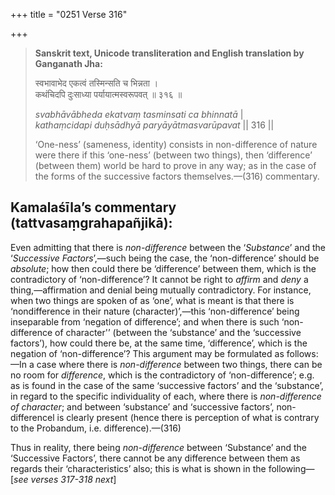 +++
title = "0251 Verse 316"

+++
> **Sanskrit text, Unicode transliteration and English translation by Ganganath Jha:** 
>
> स्वभावाभेद एकत्वं तस्मिन्सति च भिन्नता ।  
> कथंचिदपि दुःसाध्या पर्यायात्मस्वरूपवत् ॥ ३१६ ॥ 
>
> *svabhāvābheda ekatvaṃ tasminsati ca bhinnatā* \|  
> *kathaṃcidapi duḥsādhyā paryāyātmasvarūpavat* \|\| 316 \|\| 
>
> ‘One-ness’ (sameness, identity) consists in non-difference of nature were there if this ‘one-ness’ (between two things), then ‘difference’ (between them) world be hard to prove in any way; as in the case of the forms of the successive factors themselves.—(316) commentary.



## Kamalaśīla’s commentary (tattvasaṃgrahapañjikā):

Even admitting that there is *non-difference* between the ‘*Substance*’ and the ‘*Successive Factors*’,—such being the case, the ‘non-difference’ should be *absolute*; how then could there be ‘difference’ between them, which is the contradictory of ‘non-difference’? It cannot be right to *affirm* and *deny* a thing,—affirmation and denial being mutually contradictory. For instance, when two things are spoken of as ‘one’, what is meant is that there is ‘nondifference in their nature (character)’,—this ‘non-difference’ being inseparable from ‘negation of difference’; and when there is such ‘non-difference of character'’ (between the ‘substance’ and the ‘successive factors’), how could there be, at the same time, ‘difference’, which is the negation of ‘non-difference’? This argument may be formulated as follows:—In a case where there is *non-difference* between two things, there can be no room for *difference*, which is the contradictory of ‘non-difference’; e.g. as is found in the case of the same ‘successive factors’ and the ‘substance’, in regard to the specific individuality of each, where there is *non-difference of character*; and between ‘substance’ and ‘successive factors’, non-differencel is clearly present (hence there is perception of what is contrary to the Probandum, i.e. difference).—(316)

Thus in reality, there being *non-difference* between ‘Substance’ and the ‘Successive Factors’, there cannot be any difference between them as regards their ‘characteristics’ also; this is what is shown in the following—[*see verses 317-318 next*]


